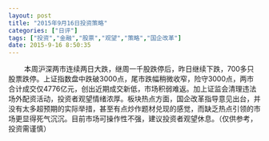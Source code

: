 ```yaml
---
layout: post
title: "2015年9月16日投资策略"
categories: ["日评"]
tags: ["投资","金融","股票","观望","策略","国企改革"]
date: 2015-9-16 8:50:35
---
```

&nbsp;&nbsp;&nbsp;&nbsp;&nbsp;&nbsp;&nbsp;&nbsp;本周沪深两市连续两日大跌，继周一千股跌停后，昨日继续下跌，700多只股票跌停。上证指数盘中跌破3000点，尾市跌幅稍微收窄，险守3000点，两市合计成交仅4776亿元，创出近期成交新低，市场积弱难返。加上证监会清理违法场外配资活动，投资者观望情绪浓厚。板块热点方面，国企改革指导意见出台，并没有太多超预期的实际举措，甚至有点炒作题材兑现的感觉，而缺乏热点引领的市场更显得死气沉沉。目前市场可操作性不强，建议投资者观望休息。（仅供参考，投资需谨慎）
